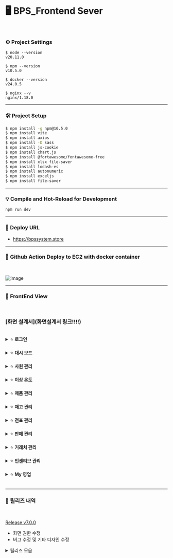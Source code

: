 # 🖥 BPS_Frontend Sever
<br/>

### ⚙ Project Settings

```
$ node --version
v20.11.0

$ npm --version
v10.5.0

$ docker --version
v24.0.5

$ nginx --v
nginx/1.18.0
```

___
### 🛠 Project Setup

```sh
$ npm install -g npm@10.5.0
$ npm install vite
$ npm install axios
$ npm install -D sass
$ npm install js-cookie
$ npm install chart.js
$ npm install @fortawesome/fontawesome-free
$ npm install xlsx file-saver
$ npm install lodash-es
$ npm install autonumeric
$ npm install exceljs
$ npm install file-saver
```

___
### 💡 Compile and Hot-Reload for Development

```sh
npm run dev
```

___
### 📀 Deploy URL
- https://bpssystem.store

___
### 🚩 Github Action Deploy to EC2 with docker container
<br/>

![image](https://github.com/Team5-be01-Final-Project/Frontend/assets/149128094/f7fe7fce-9df0-44fe-a317-844d61d97a6f)



___
### 🎨 FrontEnd View
<br/>

### [화면 설계서](화면설계서 링크!!!!)

<br/>

<details>
<summary> ⭐ <b>로그인</b> </summary>
<div markdown="1">

### 로그인 / 로그아웃
<br/>

https://github.com/T2-Papillon/Main/assets/148880521/4cfb8e7f-c529-4259-8ce5-33bd960ca7bc

- DB에 저장되어있는 사번과 비밀번호로 로그인한다.
- 퇴사자는 로그인할 수 없다.
- 로그인에 성공한 사람만 로그아웃을 할 수 있다. 
</div>
</details>
<br/>

<details>
<summary> ⭐ <b>대시 보드</b> </summary>
<div markdown="1">
<br>

### 대시 보드
<br/>

https://github.com/T2-Papillon/Main/assets/148880521/d3202842-64e8-4f0b-8f74-3108f1fc44b8

#### 이달의 거래처

- 현재 거래처 목록이 지도에 모두 표기된다.
- 거래처 목록중 이달 매출 1위인 지점을 왕관아이콘으로 표시해준다.
- 지도에서 해당 거래처에 커서를 위치하면 해당 거래처 이름이 표기된다.

#### 이달의 최우수 사원

- 이달 최고 매출을 찍은 사원의 사진과 이름, 소속부서, 매출액이 표기된다.

#### 창고/차량 온도 조회

![image](https://github.com/Team5-be01-Final-Project/.github/assets/150888333/77e43f6c-4703-4794-be95-76ea68437052)

- 창고의 온도를 대시보드에서 확인할 수 있다.
- 각 차량 별로 온도를 그래프를 통해 대시보드에서 확인할 수 있다.
- 하단에 마지막 업데이트 시간이 표기된다.

#### 이달의 매출 현황

- 이달 거래처별 매출 현황을 확인 할 수 있다.

#### 월별 매출 현황

- 월별로 총매출 합계와 순이익을 조회할 수 있다.

</div>
</details>
<br/>

<details>
<summary> ⭐ <b>사원 관리</b>  </summary>
<div markdown="1">

### 사원 조회
<br/>

https://github.com/Team5-be01-Final-Project/.github/assets/148880521/ba4b845d-3d67-46ef-aac6-3f9eb22cc483

- 대표와 팀장은 전직원 조회가 가능하지만 사원은 조회할 수 없다.

<br/>

https://github.com/Team5-be01-Final-Project/.github/assets/148880521/5d08f08e-0ddc-416c-b4d8-07fa2bf7516a

- 대표 권한자만 권한을 수정할 수 있다.
- 대표 권한자만 알림 수신 여부를 수정할 수 있다.

<br/>


</div>
</details>
<br/>

<details>
<summary> ⭐ <b>이상 온도</b>  </summary>
<div markdown="1">

### 이상 온도 알림
<br/>

![image](https://github.com/Team5-be01-Final-Project/Frontend/assets/149128094/c8c3a92f-a43b-4c29-85d1-5c6d116ddb2d)

- 온도가 특정 범위(냉장(2∼8℃))를 벗어나면 관리자(알림대상자) 이메일로 알림을 전송한다.
- 관리자(알림대상자)는 알림 로그 목록을 조회할 수 있다.

</div>
</details>
<br/>

<details>
<summary> ⭐ <b>제품 관리</b>  </summary>
<div markdown="1">

### 제품 조회
<br/>

![image](https://github.com/Team5-be01-Final-Project/.github/assets/148880521/101f18e3-caae-491d-afd5-3c47b5fc10e9)
![image](https://github.com/Team5-be01-Final-Project/.github/assets/148880521/8e48d034-0375-4a04-aeaa-13e1076b833f)
- 제품 목록 조회 시 대표, 팀장의 경우 모두 조회할 수 있지만 사원은 단가를 조회할 수 없다.
- 특정 거래처에 대한 제품을 검색하여 조회할 수 있다.
<br/>

### 거래처 별 판매가 등록, 수정, 삭제
<br/>

[https://github.com/Team5-be01-Final-Project/.github/assets/148880521/c1fb03a9-0775-47f0-beab-5cfcc1ef8262](https://github.com/Team5-be01-Final-Project/.github/assets/148880521/0f5877cf-6171-4694-84d4-a704c26825b3)
- 거래처별 판매가 등록은 대표와 팀장만 가능하다.
- 거래처에 중복된 조건의 제품은 등록이 불가능하다.
- 대표와 팀장은 수정, 삭제가 가능하지만 사원은 불가능하다.
<br/>

### 거래처 별 제품 조회
<br/>

![image](https://github.com/Team5-be01-Final-Project/Frontend/assets/149128094/58df5d28-80d8-412c-8786-721decd80870)

- 거래처별 제품을 모든 사원이 조회가 가능하다.

</div>
</details>
<br/>

<details>
<summary> ⭐ <b>재고 관리</b>  </summary>
<div markdown="1">

### 재고 조회 및 등록
<br/>

https://github.com/Team5-be01-Final-Project/.github/assets/148880521/9138c2b7-58e8-48d6-9161-d30310e312e6

- 재고 조회는 현재 남아있는 재고를 조회하며 전 직원이 조회할 수 있다.
- 재고를 등록하기 위해서 특정 제품을 검색할 수 있다.
- 재고 등록은 대표와 팀장만 가능하다. 

</div>
</details>
<br/>

<details>
<summary> ⭐ <b>전표 관리</b>  </summary>
<div markdown="1">

### 전표 조회
<br/>

![image](https://github.com/Team5-be01-Final-Project/Frontend/assets/149128094/89c6553f-ce79-4e82-8deb-49431d77b204)
- 전표의 상태는 승인대기, 승인완료, 반려가 있다.
- 모든 전표 목록은 전 직원이 조회할 수 있다.
- 해당 전표 조회는 전표를 생성한 팀만 조회가 가능하다.
<br/>

### 전표 등록
<br/>

https://github.com/Team5-be01-Final-Project/.github/assets/148880521/da65893d-490e-4d44-a0b1-3a1fb4efca1c
- 전표 등록은 사원만 가능하다.
- 일자별로 출고 전표를 등록 할 수 있다.
- 전표 등록 시 재고는 차감이 된다.
- 전표를 등록하면 승인 대기 상태가 된다.

<br/>

### 전표 승인 및 반려
<br/>

https://github.com/Team5-be01-Final-Project/.github/assets/148880521/14bf4e52-daaf-42c3-a2de-29e2e1daf48d
- 대표, 팀장만 전표 승인 및 반려 권한이 있으며 대기 상태의 출고전표를 승인 및 반려 할 수 있다.
- 반려 시 전표 등록에 차감되었던 물품 수량은 재고로 재등록 된다.
<br/>


</div>
</details>
<br/>

<details>
<summary> ⭐ <b>판매 관리</b>  </summary>
<div markdown="1">

### 매출
<br/>

https://github.com/Team5-be01-Final-Project/.github/assets/148880521/329ea5fd-404b-4fa9-bedf-316d2cf4da24
- 제품별로 판매 현황을 테이블로 조회할 수 있다.
- 사원은 제품명, 판매가, 수량, 매출액 만 확인할 수 있다.
<br/>

https://github.com/Team5-be01-Final-Project/.github/assets/148880521/b0ba662c-4f62-4ee3-b260-cbd712007350
- 거래처별로 판매 현황을 테이블로 조회할 수 있다.
- 사원은 제품명, 판매가, 수량, 매출액 만 확인할 수 있다.

</div>
</details>
<br/>

<details>
<summary> ⭐ <b>거래처 관리</b>  </summary>
<div markdown="1">

### 거래처 조회
<br/>

![image](https://github.com/Team5-be01-Final-Project/Frontend/assets/149128094/1cb2c41e-1988-4521-91f3-18a63bf6c4de)

- 매출 거래처 목록을 조회 할 수 있다.
<br/>

### 거래처 등록 및 수정
<br/>

https://github.com/Team5-be01-Final-Project/.github/assets/148880521/4f2a3fc3-3683-4bdd-913f-04aa27911d2f

- 대표, 팀장만 매출 거래처 등록, 수정과 삭제 권한이 있으며 사원은 등록, 수정 삭제 기능을 이용할 수 없다.
<br/>

</div>
</details>
<br/>

<details>
<summary> ⭐ <b>인센티브 관리</b>  </summary>
<div markdown="1">

### 인센티브 현황
<br/>

![image](https://github.com/Team5-be01-Final-Project/Frontend/assets/149128094/91b57341-15b8-450c-adb0-31c7c2d1db94)

- 대표는 전 직원에 대한 인센티브 조회가 가능하다.
- 팀장인 본인 팀원에 대한 인센티브 조회가 가능하다.
- 사원은 이 메뉴를 이용할 수 없다.
<br/>

</div>
</details>
<br/>

<details>
<summary> ⭐ <b>My 영업</b>  </summary>
<div markdown="1">

### My 영업
<br/>

https://github.com/Team5-be01-Final-Project/.github/assets/148880521/5ab69fd8-0df9-42bb-b62d-44b1b6afbece

#### 내 정보 조회
- 사원은 자신의 정보를 조회할 수 있다.

#### 내 거래처 조회
- 사원은 자신의 담당 병원에 대한 이름, 담당자, 담당자 전화번호를 조회할 수 있다.

#### 내 매출 현황
- 사원은 자신의 최근 3개월 거래처 당 매출현황을 볼 수 있다.

#### 내 인센티브
- 사원은 자신의 현재매출 대비 인센티브를 확인할 수 있다.
- 추가 매출을 기입하여 예상 인센티브를 확인할 수 있다.
- 시뮬레이션 기능이기 때문에 데이터를 변환하지 않는다.

</div>
</details>
<br/>

___
### 🧾 릴리즈 내역
<br>


[Release v7.0.0](https://github.com/Team5-be01-Final-Project/Frontend/releases/tag/v7.0.0)
<br>

- 화면 권한 수정
- 버그 수정 및 기타 디자인 수정
    
<details>
<summary>  릴리즈 모음  </summary>
<div markdown="1">
  
- [Release v6.0.0](https://github.com/Team5-be01-Final-Project/Frontend2/releases/tag/v6.0.0)
  - 버그 수정 및 기타 디자인 수정

- [Release v5.0.0](https://github.com/Team5-be01-Final-Project/Frontend2/releases/tag/v5.0.0)
  - 디자인 및 기타 오류 수정

- [Release v4.0.0](https://github.com/Team5-be01-Final-Project/Frontend2/releases/tag/v4.0.0)
  - 권한 관리 추가.

- [Release v3.0.0](https://github.com/Team5-be01-Final-Project/Frontend2/releases/tag/v3.0.0)
  - 대시보드, My영업 및 매출 관리 기능 추가.

- [Release v2.0.0](https://github.com/Team5-be01-Final-Project/Frontend2/releases/tag/v2.0.0)
  - Docker, Nginx 사용, npm run build로 수정 및 쿠키 들어오는거 확인

- [Release v1.0.0](https://github.com/Team5-be01-Final-Project/Frontend2/releases/tag/v1.0.0)
  - Github Flow를 통해 EC2로 CI/CD 구축. (Docker 및 nginx는 사용하지 않고, npm run dev로 실행 확인)

 </div>
</details>

